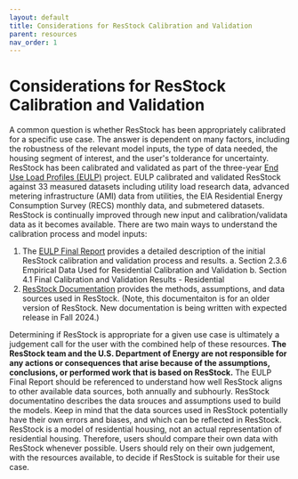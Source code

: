 ```yaml
---
layout: default
title: Considerations for ResStock Calibration and Validation
parent: resources
nav_order: 1
---
```


# Considerations for ResStock Calibration and Validation
A common question is whether ResStock has been appropriately calibrated for a specific use case. The answer is dependent on many factors, including the robustness of the relevant model inputs, the type of data needed, the housing segment of interest, and the user's tolderance for uncertainty.
ResStock has been calibrated and validated as part of the three-year [End Use Load Profiles (EULP)](https://www.nrel.gov/buildings/end-use-load-profiles.html) project. EULP calibrated and validated ResStock against 33 measured datasets including utility load research data, advanced metering infrastructure (AMI) data from utilities, the EIA Residential Energy Consumption Survey (RECS) monthly data, and submetered datasets. ResStock is continually improved through new input and calibration/validata data as it becomes available.
There are two main ways to understand the calibration process and model inputs:
1. The [EULP Final Report](https://www.nrel.gov/docs/fy22osti/80889.pdf) provides a detailed description of the initial ResStock calibration and validation process and results.
    a. Section 2.3.6 Empirical Data Used for Residential Calibration and Validation
    b. Section 4.1 Final Calibration and Validation Results - Residential
2. [ResStock Documentation](https://www.nrel.gov/docs/fy18osti/68670.pdf) provides the methods, assumptions, and data sources used in ResStock. (Note, this documentaiton is for an older version of ResStock. New documentation is being written with expected release in Fall 2024.)

Determining if ResStock is appropriate for a given use case is ultimately a judgement call for the user with the combined help of these resources. **The ResStock team and the U.S. Department of Energy are not responsible for any actions or consequences that arise because of the assumptions, conclusions, or performed work that is based on ResStock.** The EULP Final Report should be referenced to understand how well ResStock aligns to other available data sources, both annually and subhourly. ResStock documentatino describes the data srouces and assumptions used to build the models. Keep in mind that the data sources used in ResStock potentially have their own errors and biases, and which can be reflected in ResStock. ResStock is a model of residential housing, not an actual representation of residential housing. Therefore, users should compare their own data with ResStock whenever possible. Users should rely on their own judgement, with the resources available, to decide if ResStock is suitable for their use case.
